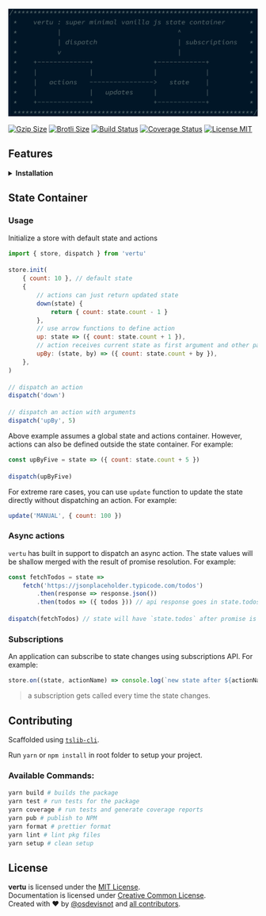 ![](docs/vertu.png)

[![Gzip Size](https://img.badgesize.io/https://unpkg.com/vertu?compression=gzip)](https://unpkg.com/vertu)
[![Brotli Size](https://img.badgesize.io/https://unpkg.com/vertu?compression=brotli)](https://unpkg.com/vertu)
[![Build Status](https://travis-ci.org/osdevisnot/vertu.svg?branch=master)](https://travis-ci.org/osdevisnot/vertu)
[![Coverage Status](https://coveralls.io/repos/github/osdevisnot/vertu/badge.svg?branch=master)](https://coveralls.io/github/osdevisnot/vertu?branch=master)
[![License MIT](https://img.shields.io/badge/License-MIT-blue.svg)](https://opensource.org/licenses/MIT)

## Features

<details>
<summary><strong>Installation</strong></summary>

Install it from NPM:

```bash
yarn add vertu
```

then, use in your application with a module bundler like webpack or parcel:

```js
import { store, dispatch } from 'vertu'
```

Alternatively, you can grab a copy from UNPKG CDN:

```html
<script src="https://unpkg.com/vertu" />
```

Want a UMD build from UNPKG CDN?

```html
<script src="https://unpkg.com/vertu/vertu.js" />
```

</details>

## State Container

### Usage

Initialize a store with default state and actions

```js
import { store, dispatch } from 'vertu'

store.init(
	{ count: 10 }, // default state
	{
		// actions can just return updated state
		down(state) {
			return { count: state.count - 1 }
		},
		// use arrow functions to define action
		up: state => ({ count: state.count + 1 }),
		// action receives current state as first argument and other parameters next
		upBy: (state, by) => ({ count: state.count + by }),
	},
)

// dispatch an action
dispatch('down')

// dispatch an action with arguments
dispatch('upBy', 5)
```

Above example assumes a global state and actions container. However, actions can also be defined outside the state container. For example:

```js
const upByFive = state => ({ count: state.count + 5 })

dispatch(upByFive)
```

For extreme rare cases, you can use `update` function to update the state directly without dispatching an action. For example:

```js
update('MANUAL', { count: 100 })
```

### Async actions

`vertu` has built in support to dispatch an async action. The state values will be shallow merged with the result of promise resolution. For example:

```js
const fetchTodos = state =>
	fetch('https://jsonplaceholder.typicode.com/todos')
		.then(response => response.json())
		.then(todos => ({ todos })) // api response goes in state.todos

dispatch(fetchTodos) // state will have `state.todos` after promise is resolved
```

### Subscriptions

An application can subscribe to state changes using subscriptions API. For example:

```js
store.on((state, actionName) => console.log(`new state after ${actionName}: `, state))
```

> a subscription gets called every time the state changes.

## Contributing

Scaffolded using [`tslib-cli`](https://www.npmjs.com/package/tslib-cli).

Run `yarn` or `npm install` in root folder to setup your project.

### Available Commands:

```bash
yarn build # builds the package
yarn test # run tests for the package
yarn coverage # run tests and generate coverage reports
yarn pub # publish to NPM
yarn format # prettier format
yarn lint # lint pkg files
yarn setup # clean setup
```

## License

**vertu** is licensed under the [MIT License](http://opensource.org/licenses/MIT).<br>
Documentation is licensed under [Creative Common License](http://creativecommons.org/licenses/by/4.0/).<br>
Created with ♥ by [@osdevisnot](https://github.com/osdevisnot) and [all contributors](https://github.com/vertu/graphs/contributors).
